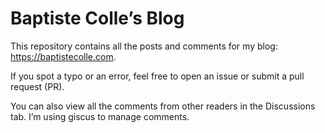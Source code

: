 # Baptiste Colle’s Blog

This repository contains all the posts and comments for my blog: https://baptistecolle.com.

If you spot a typo or an error, feel free to open an issue or submit a pull request (PR).

You can also view all the comments from other readers in the Discussions tab. I’m using giscus to manage comments.